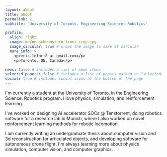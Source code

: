 ```yaml
---
layout: about
title: about
permalink: /
subtitle: "University of Toronto. Engineering Science: Robotics"

profile:
  align: right
  image: me/neuschwanstein_front_crop.jpg
  image_circular: true # crops the image to make it circular
  more_info: >
    <p>eric.lefort8 at gmail.com</p>
    <p>Toronto, ON, Canada</p>

news: false # includes a list of news items
selected_papers: false # includes a list of papers marked as "selected={true}"
social: true # includes social icons at the bottom of the page
---
```


I'm currently a student at the University of Toronto, in the Engineering Science: Robotics program. I love physics, simulation, and reinforcement learning. 

I've worked on designing AI accelerator SOCs @ Tenstorrent, doing robotics software for a research lab in Munich, where I also worked on novel reinforcement learning methods for robotic locomotion.

I am currently writing an undergraduate thesis about computer vision and 3d reconstruction for articulated objects, and developing software for autonomous drone flight. I'm always learning more about physics simulation, computer vision, and computer graphics.
